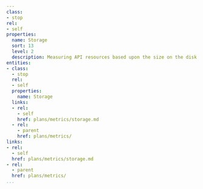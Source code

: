 ```yaml
---
class:
- stop
rel:
- self
properties:
  name: Storage
  sort: 13
  level: 2
  description: Measuring API resources based upon the size on the disk.
entities:
- class:
  - stop
  rel:
  - self
  properties:
    name: Storage
  links:
  - rel:
    - self
    href: plans/metrics/storage.md
  - rel:
    - parent
    href: plans/metrics/
links:
- rel:
  - self
  href: plans/metrics/storage.md
- rel:
  - parent
  href: plans/metrics/
...
```

